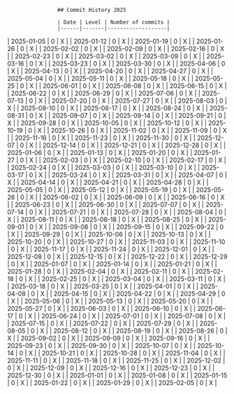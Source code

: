 
                    ## Commit History 2025

                    | Date | Level | Number of commits |
                    |------|-------|-------------------|
                
| 2025-01-05 | 0 | X |
| 2025-01-12 | 0 | X |
| 2025-01-19 | 0 | X |
| 2025-01-26 | 0 | X |
| 2025-02-02 | 0 | X |
| 2025-02-09 | 0 | X |
| 2025-02-16 | 0 | X |
| 2025-02-23 | 0 | X |
| 2025-03-02 | 0 | X |
| 2025-03-09 | 0 | X |
| 2025-03-16 | 0 | X |
| 2025-03-23 | 0 | X |
| 2025-03-30 | 0 | X |
| 2025-04-06 | 0 | X |
| 2025-04-13 | 0 | X |
| 2025-04-20 | 0 | X |
| 2025-04-27 | 0 | X |
| 2025-05-04 | 0 | X |
| 2025-05-11 | 0 | X |
| 2025-05-18 | 0 | X |
| 2025-05-25 | 0 | X |
| 2025-06-01 | 0 | X |
| 2025-06-08 | 0 | X |
| 2025-06-15 | 0 | X |
| 2025-06-22 | 0 | X |
| 2025-06-29 | 0 | X |
| 2025-07-06 | 0 | X |
| 2025-07-13 | 0 | X |
| 2025-07-20 | 0 | X |
| 2025-07-27 | 0 | X |
| 2025-08-03 | 0 | X |
| 2025-08-10 | 0 | X |
| 2025-08-17 | 0 | X |
| 2025-08-24 | 0 | X |
| 2025-08-31 | 0 | X |
| 2025-09-07 | 0 | X |
| 2025-09-14 | 0 | X |
| 2025-09-21 | 0 | X |
| 2025-09-28 | 0 | X |
| 2025-10-05 | 0 | X |
| 2025-10-12 | 0 | X |
| 2025-10-19 | 0 | X |
| 2025-10-26 | 0 | X |
| 2025-11-02 | 0 | X |
| 2025-11-09 | 0 | X |
| 2025-11-16 | 0 | X |
| 2025-11-23 | 0 | X |
| 2025-11-30 | 0 | X |
| 2025-12-07 | 0 | X |
| 2025-12-14 | 0 | X |
| 2025-12-21 | 0 | X |
| 2025-12-28 | 0 | X |
| 2025-01-06 | 0 | X |
| 2025-01-13 | 0 | X |
| 2025-01-20 | 0 | X |
| 2025-01-27 | 0 | X |
| 2025-02-03 | 0 | X |
| 2025-02-10 | 0 | X |
| 2025-02-17 | 0 | X |
| 2025-02-24 | 0 | X |
| 2025-03-03 | 0 | X |
| 2025-03-10 | 0 | X |
| 2025-03-17 | 0 | X |
| 2025-03-24 | 0 | X |
| 2025-03-31 | 0 | X |
| 2025-04-07 | 0 | X |
| 2025-04-14 | 0 | X |
| 2025-04-21 | 0 | X |
| 2025-04-28 | 0 | X |
| 2025-05-05 | 0 | X |
| 2025-05-12 | 0 | X |
| 2025-05-19 | 0 | X |
| 2025-05-26 | 0 | X |
| 2025-06-02 | 0 | X |
| 2025-06-09 | 0 | X |
| 2025-06-16 | 0 | X |
| 2025-06-23 | 0 | X |
| 2025-06-30 | 0 | X |
| 2025-07-07 | 0 | X |
| 2025-07-14 | 0 | X |
| 2025-07-21 | 0 | X |
| 2025-07-28 | 0 | X |
| 2025-08-04 | 0 | X |
| 2025-08-11 | 0 | X |
| 2025-08-18 | 0 | X |
| 2025-08-25 | 0 | X |
| 2025-09-01 | 0 | X |
| 2025-09-08 | 0 | X |
| 2025-09-15 | 0 | X |
| 2025-09-22 | 0 | X |
| 2025-09-29 | 0 | X |
| 2025-10-06 | 0 | X |
| 2025-10-13 | 0 | X |
| 2025-10-20 | 0 | X |
| 2025-10-27 | 0 | X |
| 2025-11-03 | 0 | X |
| 2025-11-10 | 0 | X |
| 2025-11-17 | 0 | X |
| 2025-11-24 | 0 | X |
| 2025-12-01 | 0 | X |
| 2025-12-08 | 0 | X |
| 2025-12-15 | 0 | X |
| 2025-12-22 | 0 | X |
| 2025-12-29 | 0 | X |
| 2025-01-07 | 0 | X |
| 2025-01-14 | 0 | X |
| 2025-01-21 | 0 | X |
| 2025-01-28 | 0 | X |
| 2025-02-04 | 0 | X |
| 2025-02-11 | 0 | X |
| 2025-02-18 | 0 | X |
| 2025-02-25 | 0 | X |
| 2025-03-04 | 0 | X |
| 2025-03-11 | 0 | X |
| 2025-03-18 | 0 | X |
| 2025-03-25 | 0 | X |
| 2025-04-01 | 0 | X |
| 2025-04-08 | 0 | X |
| 2025-04-15 | 0 | X |
| 2025-04-22 | 0 | X |
| 2025-04-29 | 0 | X |
| 2025-05-06 | 0 | X |
| 2025-05-13 | 0 | X |
| 2025-05-20 | 0 | X |
| 2025-05-27 | 0 | X |
| 2025-06-03 | 0 | X |
| 2025-06-10 | 0 | X |
| 2025-06-17 | 0 | X |
| 2025-06-24 | 0 | X |
| 2025-07-01 | 0 | X |
| 2025-07-08 | 0 | X |
| 2025-07-15 | 0 | X |
| 2025-07-22 | 0 | X |
| 2025-07-29 | 0 | X |
| 2025-08-05 | 0 | X |
| 2025-08-12 | 0 | X |
| 2025-08-19 | 0 | X |
| 2025-08-26 | 0 | X |
| 2025-09-02 | 0 | X |
| 2025-09-09 | 0 | X |
| 2025-09-16 | 0 | X |
| 2025-09-23 | 0 | X |
| 2025-09-30 | 0 | X |
| 2025-10-07 | 0 | X |
| 2025-10-14 | 0 | X |
| 2025-10-21 | 0 | X |
| 2025-10-28 | 0 | X |
| 2025-11-04 | 0 | X |
| 2025-11-11 | 0 | X |
| 2025-11-18 | 0 | X |
| 2025-11-25 | 0 | X |
| 2025-12-02 | 0 | X |
| 2025-12-09 | 0 | X |
| 2025-12-16 | 0 | X |
| 2025-12-23 | 0 | X |
| 2025-12-30 | 0 | X |
| 2025-01-01 | 0 | X |
| 2025-01-08 | 0 | X |
| 2025-01-15 | 0 | X |
| 2025-01-22 | 0 | X |
| 2025-01-29 | 0 | X |
| 2025-02-05 | 0 | X |